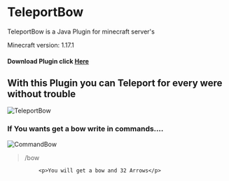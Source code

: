 # TeleportBow
TeleportBow is a Java Plugin for minecraft server's

Minecraft version: 1.17.1

#### Download Plugin click <a href="soon">Here</a>

## With this Plugin you can Teleport for every were without trouble

![TeleportBow](https://user-images.githubusercontent.com/81401104/133725822-134954ea-3a22-4e6e-9acf-00e55b2daba4.gif)

### If You wants get a bow write in commands....

![CommandBow](https://user-images.githubusercontent.com/81401104/133725360-500ca158-cf37-4d38-8ada-9d5b7e87f895.gif)

>/bow

              <p>You will get a bow and 32 Arrows</p> 

